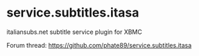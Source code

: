 service.subtitles.itasa
==========================

italiansubs.net subtitle service plugin for XBMC

Forum thread: https://github.com/phate89/service.subtitles.itasa
